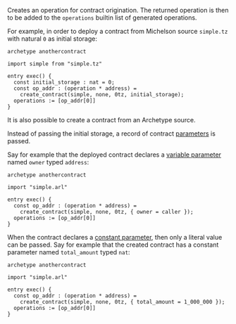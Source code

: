 Creates an operation for contract origination. The returned operation is then to be added to the `operations` builtin list of generated operations.

For example, in order to deploy a contract from Michelson source `simple.tz` with natural `0` as initial storage:

```archetype
archetype anothercontract

import simple from "simple.tz"

entry exec() {
  const initial_storage : nat = 0;
  const op_addr : (operation * address) =
    create_contract(simple, none, 0tz, initial_storage);
  operations := [op_addr[0]]
}
```

It is also possible to create a contract from an Archetype source.

Instead of passing the initial storage, a record of contract [parameters](/docs/reference/declarations/contract#parameters) is passed.

Say for example that the deployed contract declares a [variable parameter](/docs/reference/declarations/contract#variable) named `owner` typed `address`:

```archetype
archetype anothercontract

import "simple.arl"

entry exec() {
  const op_addr : (operation * address) =
    create_contract(simple, none, 0tz, { owner = caller });
  operations := [op_addr[0]]
}
```

When the contract declares a [constant parameter](/docs/reference/declarations/contract#constant), then only a literal value can be passed. Say for example that the created contract has a constant parameter named `total_amount` typed `nat`:

```archetype
archetype anothercontract

import "simple.arl"

entry exec() {
  const op_addr : (operation * address) =
    create_contract(simple, none, 0tz, { total_amount = 1_000_000 });
  operations := [op_addr[0]]
}
```





